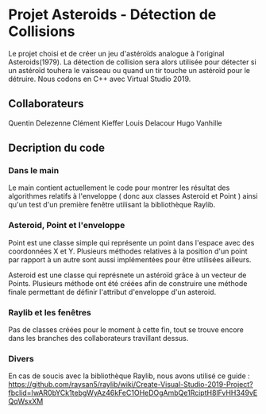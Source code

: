 # Projet Asteroids - Détection de Collisions
Le projet choisi et de créer un jeu d'astéroïds analogue à l'original Asteroids(1979). La détection de collision sera alors utilisée pour détecter si un astéroïd touhera le vaisseau ou quand un tir touche un astéroïd pour le détruire. Nous codons en C++ avec Virtual Studio 2019.

## Collaborateurs
Quentin Delezenne
Clément Kieffer
Louis Delacour
Hugo Vanhille

## Decription du code

### Dans le main

Le main contient actuellement le code pour montrer les résultat des algorithmes relatifs à l'enveloppe ( donc aux classes Asteroid et Point ) ainsi qu'un test d'un première fenêtre utilisant la bibliothèque Raylib.

### Asteroid, Point et l'enveloppe

Point est une classe simple qui représente un point dans l'espace avec des coordonnées X et Y. Plusieurs méthodes relatives à la position d'un point par rapport à un autre sont aussi implémentées pour être utilisées ailleurs.

Asteroid est une classe qui représnete un astéroïd grâce à un vecteur de Points. Plusieurs méthode ont été créées afin de construire une méthode finale permettant de définir l'attribut d'enveloppe d'un asteroid.

### Raylib et les fenêtres
Pas de classes créées pour le moment à cette fin, tout se trouve encore dans les branches des collaborateurs travillant dessus.

### Divers

En cas de soucis avec la bibliothèque Raylib, nous avons utilisé ce guide :
https://github.com/raysan5/raylib/wiki/Create-Visual-Studio-2019-Project?fbclid=IwAR0bYCk1tebgWyAz46kFeC1OHeDOgAmbQe1RciptH8lFvHH349vEQqWsxXM
